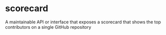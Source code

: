 # scorecard
A maintainable API or interface that exposes a scorecard that shows the top contributors on a single GitHub repository
